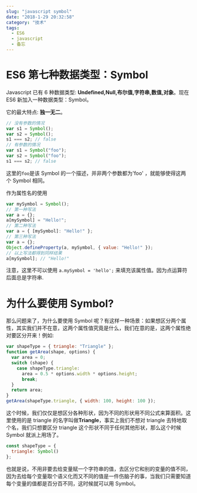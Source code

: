 ```yaml
---
slug: "javascript symbol"
date: "2018-1-29 20:32:58"
category: "技术"
tags:
  - ES6
  - javascript
  - 备忘
---
```


# ES6 第七种数据类型：Symbol

Javascript 已有 6 种数据类型: **Undefined,Null,布尔值,字符串,数值,对象**。现在 ES6 新加入一种数据类型：Symbol。

它的最大特点: **独一无二**。

```js
// 没有参数的情况
var s1 = Symbol();
var s2 = Symbol();
s1 === s2; // false
// 有参数的情况
var s1 = Symbol("foo");
var s2 = Symbol("foo");
s1 === s2; // false
```

这里的`foo`是该 Symbol 的一个描述，并非两个参数都为'foo' ，就能够使得这两个 Symbol 相同。

作为属性名的使用

```js
var mySymbol = Symbol();
// 第一种写法
var a = {};
a[mySymbol] = "Hello!";
// 第二种写法
var a = { [mySymbol]: "Hello!" };
// 第三种写法
var a = {};
Object.defineProperty(a, mySymbol, { value: "Hello!" });
// 以上写法都得到同样结果
a[mySymbol]; // "Hello!"
```

注意，这里不可以使用 `a.mySymbol = 'hello';` 来填充该属性值。因为点运算符后面总是字符串.

# 为什么要使用 Symbol?

那么问题来了，为什么要使用 Symbol 呢？有这样一种场景：如果想区分两个属性，其实我们并不在意，这两个属性值究竟是什么，我们在意的是，这两个属性绝对要区分开来！例如:

```js
var shapeType = { triangle: "Triangle" };
function getArea(shape, options) {
  var area = 0;
  switch (shape) {
    case shapeType.triangle:
      area = 0.5 * options.width * options.height;
      break;
  }
  return area;
}
getArea(shapeType.triangle, { width: 100, height: 100 });
```

这个时候，我们仅仅是想区分各种形状，因为不同的形状用不同公式来算面积。这里使用的是 triangle 的名字叫做**Triangle**，事实上我们不想对 triangle 去特地取个名，我们只想要区分 triangle 这个形状不同于任何其他形状，那么这个时候 Symbol 就派上用场了。

```js
const shapeType = {
  triangle: Symbol()
};
```

也就是说，不用非要去给变量赋一个字符串的值，去区分它和别的变量的值不同，因为去给每个变量取个语义化而又不同的值是一件伤脑子的事，当我们只需要知道每个变量的值都是百分百不同，这时候就可以用 Symbol。
